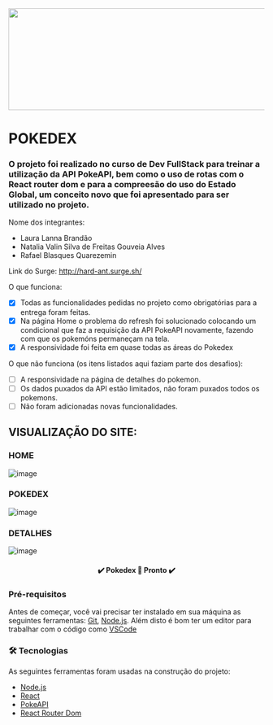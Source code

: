 
<img src= "https://user-images.githubusercontent.com/89141117/153685273-c360268e-04e6-4732-9149-cc8fbc4878d9.jpg" width="1800" height="200">


# POKEDEX

### O projeto foi realizado no curso de Dev FullStack para treinar a utilização da API PokeAPI, bem como o uso de rotas com o React router dom e para a compreesão do uso do Estado Global, um conceito novo que foi apresentado para ser utilizado no projeto.

Nome dos integrantes: 
- Laura Lanna Brandão
- Natalia Valin Silva de Freitas Gouveia Alves
- Rafael Blasques Quarezemin

Link do Surge: http://hard-ant.surge.sh/

O que funciona:
- [x] Todas as funcionalidades pedidas no projeto como obrigatórias para a entrega foram feitas.
- [x] Na página Home o problema do refresh foi solucionado colocando um condicional que faz a requisição da API PokeAPI novamente, fazendo com que os pokemóns
permaneçam na tela.
- [x] A responsividade foi feita em quase todas as áreas do Pokedex

O que não funciona (os itens listados aqui faziam parte dos desafios): 
- [ ] A responsividade na página de detalhes do pokemon.
- [ ] Os dados puxados da API estão limitados, não foram puxados todos os pokemons.
- [ ] Não foram adicionadas novas funcionalidades.

## VISUALIZAÇÃO DO SITE:

### HOME

![image](https://user-images.githubusercontent.com/89141117/153686330-39d4abee-158c-400c-b1f2-34ed9317912e.png)


### POKEDEX

![image](https://user-images.githubusercontent.com/89141117/153686475-cea55b41-7631-4561-94af-3f030df9912d.png)

### DETALHES

![image](https://user-images.githubusercontent.com/89141117/153686508-7b2f2e3a-77aa-4e56-9e23-f5d7c6b812cd.png)

<h4 align="center"> 
  ✔️  Pokedex 🚀 Pronto  ✔️ 
</h4>

### Pré-requisitos

Antes de começar, você vai precisar ter instalado em sua máquina as seguintes ferramentas:
[Git](https://git-scm.com), [Node.js](https://nodejs.org/en/). 
Além disto é bom ter um editor para trabalhar com o código como [VSCode](https://code.visualstudio.com/)

### 🛠 Tecnologias

As seguintes ferramentas foram usadas na construção do projeto:

- [Node.js](https://nodejs.org/en/)
- [React](https://pt-br.reactjs.org/)
- [PokeAPI](https://pokeapi.co/docs/v2#pokemon-section) 
- [React Router Dom](https://v5.reactrouter.com/)
